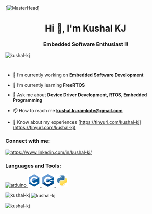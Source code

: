 [![MasterHead](https://media.tenor.com/rePDfDWO3XoAAAAd/hacking.gif)]
<h1 align="center">Hi 👋, I'm Kushal KJ</h1>
<h3 align="center">Embedded Software Enthusiast !!</h3>


<p align="left"> <img src="https://komarev.com/ghpvc/?username=kushal-kj&label=Profile%20views&color=0e75b6&style=flat" alt="kushal-kj" /> </p>

<p align="left"> <a href="https://twitter.com/" target="blank"><img src="https://img.shields.io/twitter/follow/?logo=twitter&style=for-the-badge" alt="" /></a> </p>

- 🔭 I’m currently working on **Embedded Software Development**

- 🌱 I’m currently learning **FreeRTOS**

- 💬 Ask me about **Device Driver Development, RTOS, Embedded Programming**

- 📫 How to reach me **kushal.kuramkote@gmail.com**

- 📄 Know about my experiences [https://tinyurl.com/kushal-kj](https://tinyurl.com/kushal-kj)

<h3 align="left">Connect with me:</h3>
<p align="left">
<a href="https://linkedin.com/in/https://www.linkedin.com/in/kushal-kj/" target="blank"><img align="center" src="https://raw.githubusercontent.com/rahuldkjain/github-profile-readme-generator/master/src/images/icons/Social/linked-in-alt.svg" alt="https://www.linkedin.com/in/kushal-kj/" height="30" width="40" /></a>
</p>

<h3 align="left">Languages and Tools:</h3>
<p align="left"> <a href="https://www.arduino.cc/" target="_blank" rel="noreferrer"> <img src="https://cdn.worldvectorlogo.com/logos/arduino-1.svg" alt="arduino" width="40" height="40"/> </a> <a href="https://www.cprogramming.com/" target="_blank" rel="noreferrer"> <img src="https://raw.githubusercontent.com/devicons/devicon/master/icons/c/c-original.svg" alt="c" width="40" height="40"/> </a> <a href="https://www.w3schools.com/cpp/" target="_blank" rel="noreferrer"> <img src="https://raw.githubusercontent.com/devicons/devicon/master/icons/cplusplus/cplusplus-original.svg" alt="cplusplus" width="40" height="40"/> </a> <a href="https://www.python.org" target="_blank" rel="noreferrer"> <img src="https://raw.githubusercontent.com/devicons/devicon/master/icons/python/python-original.svg" alt="python" width="40" height="40"/> </a> </p>

<p><img align="left" src="https://github-readme-stats.vercel.app/api/top-langs?username=kushal-kj&show_icons=true&locale=en&layout=compact" alt="kushal-kj" /></p>

<p>&nbsp;<img align="center" src="https://github-readme-stats.vercel.app/api?username=kushal-kj&show_icons=true&locale=en" alt="kushal-kj" /></p>

<p><img align="center" src="https://github-readme-streak-stats.herokuapp.com/?user=kushal-kj&" alt="kushal-kj" /></p>
